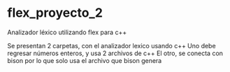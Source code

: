 # flex_proyecto_2
Analizador léxico utilizando flex para c++

Se presentan 2 carpetas, con el analizador lexico usando c++
Uno debe regresar números enteros, y usa 2 archivos de c++
El otro, se conecta con bison por lo que solo usa el archivo que bison genera
